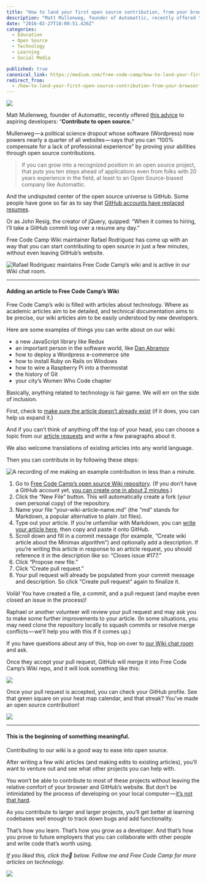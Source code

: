 ```yaml
---
title: "How to land your first open source contribution, from your browser, in 15 minutes"
description: "Matt Mullenweg, founder of Automattic, recently offered this advice to aspiring developers: “Contribute to open source.” Mullenweg — a political science dropout whose software (Wordpress) now powers…"
date: "2016-02-27T18:00:51.426Z"
categories: 
  - Education
  - Open Source
  - Technology
  - Learning
  - Social Media

published: true
canonical_link: https://medium.com/free-code-camp/how-to-land-your-first-open-source-contribution-from-your-browser-in-15-minutes-756d9bbf81ad
redirect_from:
  - /how-to-land-your-first-open-source-contribution-from-your-browser-in-15-minutes-756d9bbf81ad
---
```


![](./asset-1.gif)

Matt Mullenweg, founder of Automattic, recently offered [this advice](https://ma.tt/2016/02/getting-a-job-after-coding-bootcamp/) to aspiring developers: “**Contribute to open source.**”

Mullenweg — a political science dropout whose software (Wordpress) now powers nearly a quarter of all websites — says that you can “100% compensate for a lack of professional experience” by proving your abilities through open source contributions.

> If you can grow into a recognized position in an open source project, that puts you ten steps ahead of applications even from folks with 20 years experience in the field, at least to an Open Source-biased company like Automattic.

And the undisputed center of the open source universe is GitHub. Some people have gone so far as to say that [GitHub accounts have replaced resumes](http://code.dblock.org/2011/07/14/github-is-your-new-resume.html).



Or as John Resig, the creator of jQuery, quipped: “When it comes to hiring, I’ll take a GitHub commit log over a resume any day.”

Free Code Camp Wiki maintainer Rafael Rodriguez has come up with an way that you can start contributing to open source in just a few minutes, without even leaving GitHub’s website.

![Rafael Rodriguez maintains Free Code Camp’s wiki and is active in our [Wiki chat room](https://gitter.im/FreeCodeCamp/Wiki).](./asset-2.jpeg)

---

#### Adding an article to Free Code Camp’s Wiki

Free Code Camp’s wiki is filled with articles about technology. Where as academic articles aim to be detailed, and technical documentation aims to be precise, our wiki articles aim to be easily understood by new developers.

Here are some examples of things you can write about on our wiki:

-   a new JavaScript library like Redux
-   an important person in the software world, like [Dan Abramov](https://github.com/gaearon)
-   how to deploy a Wordpress e-commerce site
-   how to install Ruby on Rails on Windows
-   how to wire a Raspberry Pi into a thermostat
-   the history of Git
-   your city’s Women Who Code chapter

Basically, anything related to technology is fair game. We will err on the side of inclusion.

First, check to [make sure the article doesn’t already exist](https://gitter.im/FreeCodeCamp/wiki) (if it does, you can help us expand it.)

And if you can’t think of anything off the top of your head, you can choose a topic from our [article requests](https://github.com/FreeCodeCamp/wiki/issues) and write a few paragraphs about it.

We also welcome translations of existing articles into any world language.

Then you can contribute in by following these steps:

![A recording of me making an example contribution in less than a minute.](./asset-3.gif)

1.  Go to [Free Code Camp’s open source Wiki repository](http://www.github.com/freecodecamp/wiki). (If you don’t have a GitHub account yet, [you can create one in about 2 minutes](http://www.freecodecamp.com/challenges/create-a-github-account-and-join-our-chat-rooms).)
2.  Click the “New File” button. This will automatically create a fork (your own personal copy) of the repository.
3.  Name your file “your-wiki-article-name.md” (the “md” stands for Markdown, a popular alternative to plain .txt files).
4.  Type out your article. If you’re unfamiliar with Markdown, you can [write your article here](https://jbt.github.io/markdown-editor), then copy and paste it onto GitHub.
5.  Scroll down and fill in a commit message (for example, “Create wiki article about the Minimax algorithm”) and optionally add a description. If you’re writing this article in response to an article request, you should reference it in the description like so: “Closes issue #177.”
6.  Click “Propose new file.”
7.  Click “Create pull request.”
8.  Your pull request will already be populated from your commit message and description. So click “Create pull request” again to finalize it.

Voilà! You have created a file, a commit, and a pull request (and maybe even closed an issue in the process)!

Raphael or another volunteer will review your pull request and may ask you to make some further improvements to your article. (In some situations, you may need clone the repository locally to squash commits or resolve merge conflicts — we’ll help you with this if it comes up.)

If you have questions about any of this, hop on over to [our Wiki chat room](https://gitter.im/FreeCodeCamp/wiki) and ask.

Once they accept your pull request, GitHub will merge it into Free Code Camp’s Wiki repo, and it will look something like this:

![](./asset-4.jpeg)

Once your pull request is accepted, you can check your GitHub profile. See that green square on your heat map calendar, and that streak? You’ve made an open source contribution!

![](./asset-5.jpeg)

---

#### This is the beginning of something meaningful.

Contributing to our wiki is a good way to ease into open source.

After writing a few wiki articles (and making edits to existing articles), you’ll want to venture out and see what other projects you can help with.

You won’t be able to contribute to most of these projects without leaving the relative comfort of your browser and GitHub’s website. But don’t be intimidated by the process of developing on your local computer — [it’s not that hard](https://github.com/FreeCodeCamp/FreeCodeCamp/wiki/How-To-Fork-And-Maintain-a-Local-Instance-of-Free-Code-Camp).

As you contribute to larger and larger projects, you’ll get better at learning codebases well enough to track down bugs and add functionality.

That’s how you learn. That’s how you grow as a developer. And that’s how you prove to future employers that you can collaborate with other people and write code that’s worth using.

_If you liked this, click the💚 below. Follow me and Free Code Camp for more articles on technology._

![](./asset-6.gif)
